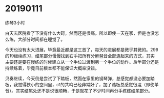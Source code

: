 # 20190111

练琴3小时

白天去医院看了下没有什么大碍，然而还是很痛。所以即使一天在家，但是也没怎么练，大部分时间都在睡觉了。

今天也没有太大进展，毕竟最近都是这三首了，每天的进展都是微乎其微的。299的19继续练习，结尾部分慢慢找到右手把所有分解琶音全部连起来的方式，其实主要还是要在慢练的时候建立从一个手位过渡到另一个手位的动作。后半部分还是持续练着，毕竟目前根本都不能保证大概率没错。

贝奏继续，今天倒是尝试了下踏板，然而在家里的钢琴弹，总感觉都没必要加踏板，我觉得狭小的空间里，c1的共鸣已经非常好了，加了踏板总感觉很混（即使单音）。其实结尾处还不是说很顺畅，于是就花了不少时间再分手练练结尾部分。

